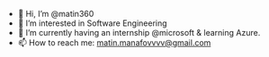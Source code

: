 - 👋 Hi, I’m @matin360
- 👀 I’m interested in Software Engineering
- 🌱 I’m currently having an internship @microsoft & learning Azure.
- 📫 How to reach me: matin.manafovvvv@gmail.com
